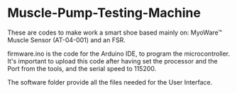 # Muscle-Pump-Testing-Machine
These are codes to make work a smart shoe based mainly on: MyoWare™ Muscle Sensor (AT-04-001) and an FSR.

firmware.ino is the code for the Arduino IDE, to program the microcontroller. It's important to upload this code after having set the processor and the Port from the tools, and the serial speed to 115200.

The software folder provide all the files needed for the User Interface.
